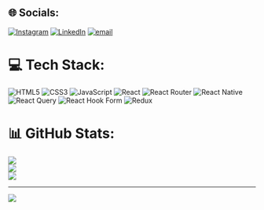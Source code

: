 
## 🌐 Socials:
[![Instagram](https://img.shields.io/badge/Instagram-%23E4405F.svg?logo=Instagram&logoColor=white)](https://instagram.com/https://www.instagram.com/rich_rajesh_/) [![LinkedIn](https://img.shields.io/badge/LinkedIn-%230077B5.svg?logo=linkedin&logoColor=white)](https://linkedin.com/in/https://www.linkedin.com/in/rajesh-k-37938224a/) [![email](https://img.shields.io/badge/Email-D14836?logo=gmail&logoColor=white)](mailto:r672129@gmail.com) 

# 💻 Tech Stack:
![HTML5](https://img.shields.io/badge/html5-%23E34F26.svg?style=for-the-badge&logo=html5&logoColor=white) ![CSS3](https://img.shields.io/badge/css3-%231572B6.svg?style=for-the-badge&logo=css3&logoColor=white) ![JavaScript](https://img.shields.io/badge/javascript-%23323330.svg?style=for-the-badge&logo=javascript&logoColor=%23F7DF1E) ![React](https://img.shields.io/badge/react-%2320232a.svg?style=for-the-badge&logo=react&logoColor=%2361DAFB) ![React Router](https://img.shields.io/badge/React_Router-CA4245?style=for-the-badge&logo=react-router&logoColor=white) ![React Native](https://img.shields.io/badge/react_native-%2320232a.svg?style=for-the-badge&logo=react&logoColor=%2361DAFB) ![React Query](https://img.shields.io/badge/-React%20Query-FF4154?style=for-the-badge&logo=react%20query&logoColor=white) ![React Hook Form](https://img.shields.io/badge/React%20Hook%20Form-%23EC5990.svg?style=for-the-badge&logo=reacthookform&logoColor=white) ![Redux](https://img.shields.io/badge/redux-%23593d88.svg?style=for-the-badge&logo=redux&logoColor=white)
# 📊 GitHub Stats:
![](https://github-readme-stats.vercel.app/api?username=rajesh-rk&theme=transparent&hide_border=false&include_all_commits=true&count_private=true)<br/>
![](https://nirzak-streak-stats.vercel.app/?user=rajesh-rk&theme=transparent&hide_border=false)<br/>
![](https://github-readme-stats.vercel.app/api/top-langs/?username=rajesh-rk&theme=transparent&hide_border=false&include_all_commits=true&count_private=true&layout=compact)

---
[![](https://visitcount.itsvg.in/api?id=rajesh-rk&icon=0&color=0)](https://visitcount.itsvg.in)

<!-- Proudly created with GPRM ( https://gprm.itsvg.in ) -->
